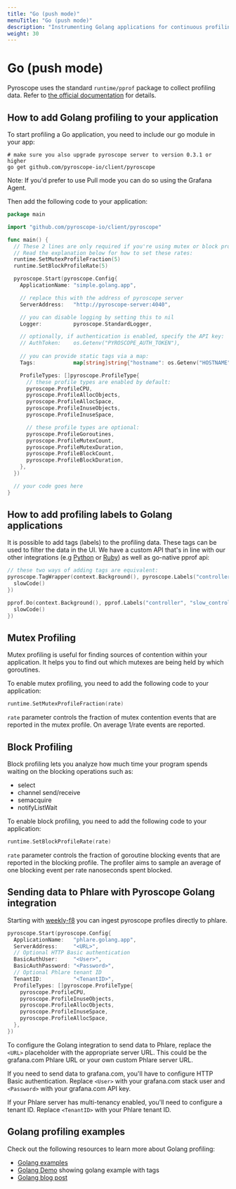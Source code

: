 ```yaml
---
title: "Go (push mode)"
menuTitle: "Go (push mode)"
description: "Instrumenting Golang applications for continuous profiling"
weight: 30
---
```


# Go (push mode)

Pyroscope uses the standard `runtime/pprof` package to collect profiling data. Refer to
[the official documentation](https://golang.org/doc/diagnostics#profiling) for details.

## How to add Golang profiling to your application

To start profiling a Go application, you need to include our go module in your app:
```
# make sure you also upgrade pyroscope server to version 0.3.1 or higher
go get github.com/pyroscope-io/client/pyroscope
```

Note: If you'd prefer to use Pull mode you can do so using the Grafana Agent.

Then add the following code to your application:

```go
package main

import "github.com/pyroscope-io/client/pyroscope"

func main() {
  // These 2 lines are only required if you're using mutex or block profiling
  // Read the explanation below for how to set these rates:
  runtime.SetMutexProfileFraction(5)
  runtime.SetBlockProfileRate(5)

  pyroscope.Start(pyroscope.Config{
    ApplicationName: "simple.golang.app",

    // replace this with the address of pyroscope server
    ServerAddress:   "http://pyroscope-server:4040",

    // you can disable logging by setting this to nil
    Logger:          pyroscope.StandardLogger,

    // optionally, if authentication is enabled, specify the API key:
    // AuthToken:    os.Getenv("PYROSCOPE_AUTH_TOKEN"),
    
    // you can provide static tags via a map:
    Tags:            map[string]string{"hostname": os.Getenv("HOSTNAME")},

    ProfileTypes: []pyroscope.ProfileType{
      // these profile types are enabled by default:
      pyroscope.ProfileCPU,
      pyroscope.ProfileAllocObjects,
      pyroscope.ProfileAllocSpace,
      pyroscope.ProfileInuseObjects,
      pyroscope.ProfileInuseSpace,

      // these profile types are optional:
      pyroscope.ProfileGoroutines,
      pyroscope.ProfileMutexCount,
      pyroscope.ProfileMutexDuration,
      pyroscope.ProfileBlockCount,
      pyroscope.ProfileBlockDuration,
    },
  })

  // your code goes here
}
```

## How to add profiling labels to Golang applications

It is possible to add tags (labels) to the profiling data. These tags can be used to filter the data in the UI. We have a custom API that's in line with our other integrations (e.g [Python](/docs/python) or [Ruby](/docs/ruby)) as well as go-native pprof api:

```go
// these two ways of adding tags are equivalent:
pyroscope.TagWrapper(context.Background(), pyroscope.Labels("controller", "slow_controller"), func(c context.Context) {
  slowCode()
})

pprof.Do(context.Background(), pprof.Labels("controller", "slow_controller"), func(c context.Context) {
  slowCode()
})
```

## Mutex Profiling

Mutex profiling is useful for finding sources of contention within your application. It helps you to find out which mutexes are being held by which goroutines.

To enable mutex profiling, you need to add the following code to your application:
```go
runtime.SetMutexProfileFraction(rate)
```

`rate` parameter controls the fraction of mutex contention events that are reported in the mutex profile. On average 1/rate events are reported.

## Block Profiling

Block profiling lets you analyze how much time your program spends waiting on the blocking operations such as:
* select
* channel send/receive
* semacquire
* notifyListWait

To enable block profiling, you need to add the following code to your application:
```go
runtime.SetBlockProfileRate(rate)
```

`rate` parameter controls the fraction of goroutine blocking events that are reported in the blocking profile. The profiler aims to sample an average of one blocking event per rate nanoseconds spent blocked.

## Sending data to Phlare with Pyroscope Golang integration

Starting with [weekly-f8](https://hub.docker.com/r/grafana/phlare/tags) you can ingest pyroscope profiles directly to phlare.

```go
pyroscope.Start(pyroscope.Config{
  ApplicationName:   "phlare.golang.app",
  ServerAddress:     "<URL>",
  // Optional HTTP Basic authentication
  BasicAuthUser:     "<User>",
  BasicAuthPassword: "<Password>",
  // Optional Phlare tenant ID
  TenantID:          "<TenantID>",
  ProfileTypes: []pyroscope.ProfileType{
    pyroscope.ProfileCPU,
    pyroscope.ProfileInuseObjects,
    pyroscope.ProfileAllocObjects,
    pyroscope.ProfileInuseSpace,
    pyroscope.ProfileAllocSpace,
  },
})
```

To configure the Golang integration to send data to Phlare, replace the `<URL>` placeholder with the appropriate server URL. This could be the grafana.com Phlare URL or your own custom Phlare server URL.

If you need to send data to grafana.com, you'll have to configure HTTP Basic authentication. Replace `<User>` with your grafana.com stack user and `<Password>` with your grafana.com API key.

If your Phlare server has multi-tenancy enabled, you'll need to configure a tenant ID. Replace `<TenantID>` with your Phlare tenant ID.


## Golang profiling examples

Check out the following resources to learn more about Golang profiling:
- [Golang examples](https://github.com/pyroscope-io/pyroscope/tree/main/examples/golang-push)
- [Golang Demo](https://demo.pyroscope.io/?query=rideshare-app-golang.cpu%7B%7D) showing golang example with tags
- [Golang blog post](https://pyroscope.io/blog/profiling-go-apps-with-pyroscope)
